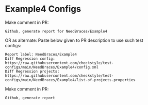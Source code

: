 # Example4 Configs
Make comment in PR:
```
Github, generate report for NeedBraces/Example4
```
OR as alternate:
Paste below given to PR description to use such test configs:
```
Report label: NeedBraces/Example4
Diff Regression config: https://raw.githubusercontent.com/checkstyle/test-configs/main/NeedBraces/Example4/config.xml
Diff Regression projects: https://raw.githubusercontent.com/checkstyle/test-configs/main/NeedBraces/Example4/list-of-projects.properties
```
Make comment in PR:
```
Github, generate report
```
